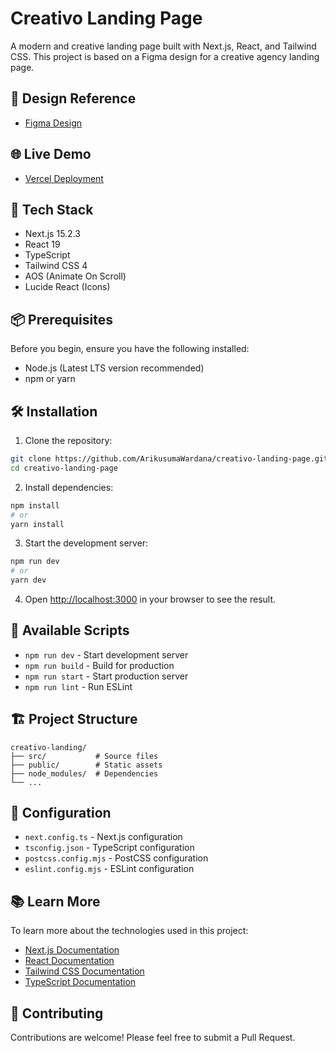 # Creativo Landing Page

A modern and creative landing page built with Next.js, React, and Tailwind CSS. This project is based on a Figma design for a creative agency landing page.

## 🎨 Design Reference

- [Figma Design](https://www.figma.com/design/jH2uxQj8epRGSqtUYbUTkb/Creative-Agency-Landing-Page--FREE-SAMPLE---Community-?node-id=13-3901&t=6UnxHRubMYm6edOF-1)

## 🌐 Live Demo

- [Vercel Deployment](https://creativo-landing-page.vercel.app/)

## 🚀 Tech Stack

- Next.js 15.2.3
- React 19
- TypeScript
- Tailwind CSS 4
- AOS (Animate On Scroll)
- Lucide React (Icons)

## 📦 Prerequisites

Before you begin, ensure you have the following installed:
- Node.js (Latest LTS version recommended)
- npm or yarn

## 🛠️ Installation

1. Clone the repository:
```bash
git clone https://github.com/ArikusumaWardana/creativo-landing-page.git
cd creativo-landing-page
```

2. Install dependencies:
```bash
npm install
# or
yarn install
```

3. Start the development server:
```bash
npm run dev
# or
yarn dev
```

4. Open [http://localhost:3000](http://localhost:3000) in your browser to see the result.

## 📝 Available Scripts

- `npm run dev` - Start development server
- `npm run build` - Build for production
- `npm run start` - Start production server
- `npm run lint` - Run ESLint

## 🏗️ Project Structure

```
creativo-landing/
├── src/           # Source files
├── public/        # Static assets
├── node_modules/  # Dependencies
└── ...
```

## 🔧 Configuration

- `next.config.ts` - Next.js configuration
- `tsconfig.json` - TypeScript configuration
- `postcss.config.mjs` - PostCSS configuration
- `eslint.config.mjs` - ESLint configuration

## 📚 Learn More

To learn more about the technologies used in this project:

- [Next.js Documentation](https://nextjs.org/docs)
- [React Documentation](https://react.dev)
- [Tailwind CSS Documentation](https://tailwindcss.com/docs)
- [TypeScript Documentation](https://www.typescriptlang.org/docs)

## 🤝 Contributing

Contributions are welcome! Please feel free to submit a Pull Request.

